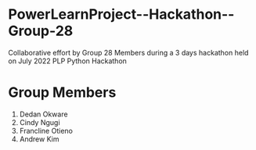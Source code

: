 # PowerLearnProject--Hackathon--Group-28

Collaborative effort by Group 28 Members during a 3 days hackathon held on July 2022 PLP Python Hackathon

# Group Members
1. Dedan Okware
2. Cindy Ngugi
3. Francline Otieno
4. Andrew Kim
